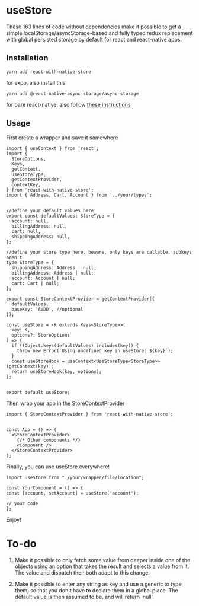 # useStore

These 163 lines of code without dependencies make it possible to get a simple localStorage/asyncStorage-based and fully typed redux replacement with global persisted storage by default for react and react-native apps.

## Installation

`yarn add react-with-native-store`

for expo, also install this:

`yarn add @react-native-async-storage/async-storage`

for bare react-native, also follow [these instructions](https://react-native-async-storage.github.io/async-storage/docs/install/)

## Usage

First create a wrapper and save it somewhere

```
import { useContext } from 'react';
import {
  StoreOptions,
  Keys,
  getContext,
  UseStoreType,
  getContextProvider,
  contextKey,
} from 'react-with-native-store';
import { Address, Cart, Account } from '../your/types';


//define your default values here
export const defaultValues: StoreType = {
  account: null,
  billingAddress: null,
  cart: null,
  shippingAddress: null,
};

//define your store type here. beware, only keys are callable, subkeys aren't
type StoreType = {
  shippingAddress: Address | null;
  billingAddress: Address | null;
  account: Account | null;
  cart: Cart | null;
};

export const StoreContextProvider = getContextProvider({
  defaultValues,
  baseKey: 'AVDD', //optional
});

const useStore = <K extends Keys<StoreType>>(
  key: K,
  options?: StoreOptions
) => {
  if (!Object.keys(defaultValues).includes(key)) {
    throw new Error(`Using undefined key in useStore: ${key}`);
  }
  const useStoreHook = useContext<UseStoreType<StoreType>>(getContext(key));
  return useStoreHook(key, options);
};


export default useStore;

```

Then wrap your app in the StoreContextProvider

```
import { StoreContextProvider } from 'react-with-native-store';


const App = () => (
  <StoreContextProvider>
    {/* Other components */}
    <Component />
  </StoreContextProvider>
);

```

Finally, you can use useStore everywhere!

```
import useStore from "./your/wrapper/file/location";

const YourComponent = () => {
const [account, setAccount] = useStore('account');

// your code
};

```

Enjoy!

# To-do

1. Make it possible to only fetch some value from deeper inside one of the objects using an option that takes the result and selects a value from it. The value and dispatch then both adapt to this change.

2. Make it possible to enter any string as key and use a generic to type them, so that you don't have to declare them in a global place. The default value is then assumed to be, and will return 'null'.
